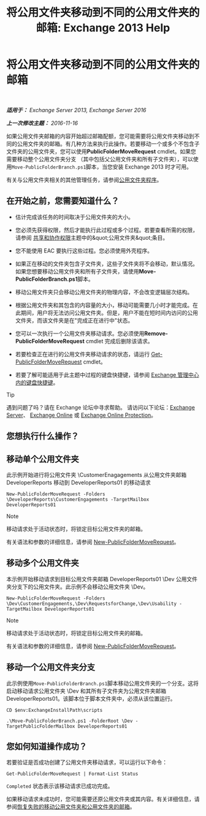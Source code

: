 ﻿---
title: '将公用文件夹移动到不同的公用文件夹的邮箱: Exchange 2013 Help'
TOCTitle: 将公用文件夹移动到不同的公用文件夹的邮箱
ms:assetid: b8744934-a3cb-443e-acce-a9a6ca5d88f6
ms:mtpsurl: https://technet.microsoft.com/zh-cn/library/JJ906435(v=EXCHG.150)
ms:contentKeyID: 51408268
ms.date: 05/21/2018
mtps_version: v=EXCHG.150
ms.translationtype: MT
---

# 将公用文件夹移动到不同的公用文件夹的邮箱

 

_**适用于：** Exchange Server 2013, Exchange Server 2016_

_**上一次修改主题：** 2016-11-16_

如果公用文件夹邮箱的内容开始超过邮箱配额，您可能需要将公用文件夹移动到不同的公用文件夹的邮箱。有几种方法来执行此操作。若要移动一个或多个不包含子文件夹的公用文件夹，您可以使用**PublicFolderMoveRequest** cmdlet。如果您需要移动整个公用文件夹分支 （其中包括父公用文件夹和所有子文件夹），可以使用`Move-PublicFolderBranch.ps1`脚本，当您安装 Exchange 2013 时才可用。

有关与公用文件夹相关的其他管理任务，请参阅[公用文件夹程序](public-folder-procedures-exchange-2013-help.md)。

## 在开始之前，您需要知道什么？

  - 估计完成该任务的时间取决于公用文件夹的大小。

  - 您必须先获得权限，然后才能执行此过程或多个过程。若要查看所需的权限，请参阅 [共享和协作权限](sharing-and-collaboration-permissions-exchange-2013-help.md)主题中的\&quot;公用文件夹\&quot;条目。

  - 您不能使用 EAC 要执行这些过程。您必须使用外壳程序。

  - 如果正在移动的文件夹包含子文件夹，这些子文件夹将不会移动，默认情况。如果您想要移动公用文件夹和所有子文件夹，请使用**Move-PublicFolderBranch.ps1**脚本。

  - 移动公用文件夹只会移动公用文件夹的物理内容，不会改变逻辑层次结构。

  - 根据公用文件夹和其包含的内容量的大小，移动可能需要几小时才能完成。在此期间，用户将无法访问公用文件夹。但是，用户不能在短时间内访问的公用文件夹，而该文件夹是在"完成正在进行中"状态。

  - 您可以一次执行一个公用文件夹移动请求。您必须使用**Remove-PublicFolderMoveRequest** cmdlet 完成后删除该请求。

  - 若要检查正在进行的公用文件夹移动请求的状态，请运行 [Get-PublicFolderMoveRequest](https://technet.microsoft.com/zh-cn/library/jj878076\(v=exchg.150\)) cmdlet。

  - 若要了解可能适用于此主题中过程的键盘快捷键，请参阅 [Exchange 管理中心内的键盘快捷键](keyboard-shortcuts-in-the-exchange-admin-center-exchange-online-protection-help.md)。

> [!tip]
> 遇到问题了吗？请在 Exchange 论坛中寻求帮助。 请访问以下论坛：<a href="https://go.microsoft.com/fwlink/p/?linkid=60612">Exchange Server</a>、 <a href="https://go.microsoft.com/fwlink/p/?linkid=267542">Exchange Online</a> 或 <a href="https://go.microsoft.com/fwlink/p/?linkid=285351">Exchange Online Protection</a>。


## 您想执行什么操作？

## 移动单个公用文件夹

此示例开始进行将公用文件夹 \\CustomerEnagagements 从公用文件夹邮箱 DeveloperReports 移动到 DeveloperReports01 的移动请求

    New-PublicFolderMoveRequest -Folders \DeveloperReports\CustomerEngagements -TargetMailbox DeveloperReports01

> [!NOTE]
> 移动请求处于活动状态时，将锁定目标公用文件夹的邮箱。


有关语法和参数的详细信息，请参阅 [New-PublicFolderMoveRequest](https://technet.microsoft.com/zh-cn/library/jj878081\(v=exchg.150\))。

## 移动多个公用文件夹

本示例开始移动请求到目标公用文件夹邮箱 DeveloperReports01 \\Dev 公用文件夹分支下的公用文件夹。此示例不会移动公用文件夹 \\Dev。

    New-PublicFolderMoveRequest -Folders \Dev\CustomerEngagements,\Dev\RequestsforChange,\Dev\Usability -TargetMailbox DeveloperReports01

> [!NOTE]
> 移动请求处于活动状态时，将锁定目标公用文件夹的邮箱。


有关语法和参数的详细信息，请参阅 [New-PublicFolderMoveRequest](https://technet.microsoft.com/zh-cn/library/jj878081\(v=exchg.150\))。

## 移动一个公用文件夹分支

此示例使用`Move-PublicFolderBranch.ps1`脚本移动公用文件夹的一个分支。这将启动移动请求公用文件夹 \\Dev 和其所有子文件夹为公用文件夹邮箱 DeveloperReports01。该脚本位于脚本文件夹中，必须从该位置运行。

    CD $env:ExchangeInstallPath\scripts
    
    .\Move-PublicFolderBranch.ps1 -FolderRoot \Dev -TargetPublicFolderMailbox DeveloperReports01

## 您如何知道操作成功？

若要验证是否成功创建了公用文件夹移动请求，可以运行以下命令：

    Get-PublicFolderMoveRequest | Format-List Status

`Completed` 状态表示该移动请求已成功完成。

如果移动请求未成功时，您可能需要还原公用文件夹或其内容。有关详细信息，请参阅[恢复失败的移动公用文件夹和公用文件夹的邮箱](restore-public-folders-and-public-folder-mailboxes-from-failed-moves-exchange-2013-help.md)。

